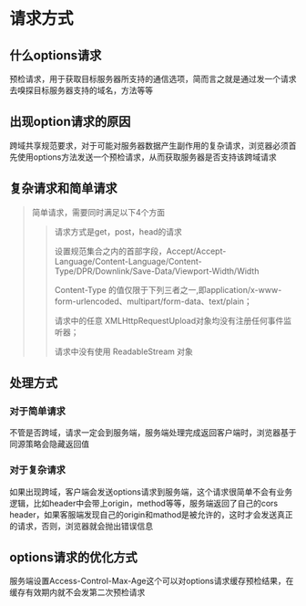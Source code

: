# 请求方式

## 什么options请求

预检请求，用于获取目标服务器所支持的通信选项，简而言之就是通过发一个请求去嗅探目标服务器支持的域名，方法等等

## 出现option请求的原因

跨域共享规范要求，对于可能对服务器数据产生副作用的复杂请求，浏览器必须首先使用options方法发送一个预检请求，从而获取服务器是否支持该跨域请求

## 复杂请求和简单请求

> 简单请求，需要同时满足以下4个方面
>> 请求方式是get，post，head的请求
>>
>> 设置规范集合之内的首部字段，Accept/Accept-Language/Content-Language/Content-Type/DPR/Downlink/Save-Data/Viewport-Width/Width
>>
>> Content-Type 的值仅限于下列三者之一,即application/x-www-form-urlencoded、multipart/form-data、text/plain；
>>
>> 请求中的任意 XMLHttpRequestUpload对象均没有注册任何事件监听器；
>>
>> 请求中没有使用 ReadableStream 对象

## 处理方式

### 对于简单请求

不管是否跨域，请求一定会到服务端，服务端处理完成返回客户端时，浏览器基于同源策略会隐藏返回值

### 对于复杂请求

如果出现跨域，客户端会发送options请求到服务端，这个请求很简单不会有业务逻辑，比如header中会带上origin，method等等，服务端返回了自己的cors header，如果客服端发现自己的origin和mathod是被允许的，这时才会发送真正的请求，否则，浏览器就会抛出错误信息

## options请求的优化方式

服务端设置Access-Control-Max-Age这个可以对options请求缓存预检结果，在缓存有效期内就不会发第二次预检请求
